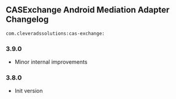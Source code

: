 ## CASExchange Android Mediation Adapter Changelog
```
com.cleveradssolutions:cas-exchange:
```

### 3.9.0
- Minor internal improvements

### 3.8.0
- Init version
